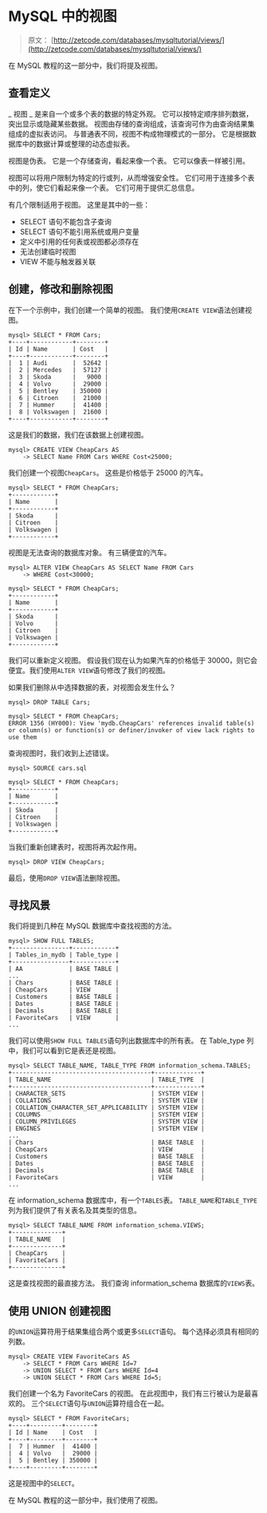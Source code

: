 # MySQL 中的视图

> 原文： [http://zetcode.com/databases/mysqltutorial/views/](http://zetcode.com/databases/mysqltutorial/views/)

在 MySQL 教程的这一部分中，我们将提及视图。

## 查看定义

_ 视图 _ 是来自一个或多个表的数据的特定外观。 它可以按特定顺序排列数据，突出显示或隐藏某些数据。 视图由存储的查询组成，该查询可作为由查询结果集组成的虚拟表访问。 与普通表不同，视图不构成物理模式的一部分。 它是根据数据库中的数据计算或整理的动态虚拟表。

视图是伪表。 它是一个存储查询，看起来像一个表。 它可以像表一样被引用。

视图可以将用户限制为特定的行或列，从而增强安全性。 它们可用于连接多个表中的列，使它们看起来像一个表。 它们可用于提供汇总信息。

有几个限制适用于视图。 这里是其中的一些：

*   SELECT 语句不能包含子查询
*   SELECT 语句不能引用系统或用户变量
*   定义中引用的任何表或视图都必须存在
*   无法创建临时视图
*   VIEW 不能与触发器关联

## 创建，修改和删除视图

在下一个示例中，我们创建一个简单的视图。 我们使用`CREATE VIEW`语法创建视图。

```
mysql> SELECT * FROM Cars;
+----+------------+--------+
| Id | Name       | Cost   |
+----+------------+--------+
|  1 | Audi       |  52642 |
|  2 | Mercedes   |  57127 |
|  3 | Skoda      |   9000 |
|  4 | Volvo      |  29000 |
|  5 | Bentley    | 350000 |
|  6 | Citroen    |  21000 |
|  7 | Hummer     |  41400 |
|  8 | Volkswagen |  21600 |
+----+------------+--------+ 

```

这是我们的数据，我们在该数据上创建视图。

```
mysql> CREATE VIEW CheapCars AS 
    -> SELECT Name FROM Cars WHERE Cost<25000;

```

我们创建一个视图`CheapCars`。 这些是价格低于 25000 的汽车。

```
mysql> SELECT * FROM CheapCars;
+------------+
| Name       |
+------------+
| Skoda      |
| Citroen    |
| Volkswagen |
+------------+

```

视图是无法查询的数据库对象。 有三辆便宜的汽车。

```
mysql> ALTER VIEW CheapCars AS SELECT Name FROM Cars
    -> WHERE Cost<30000;

mysql> SELECT * FROM CheapCars;
+------------+
| Name       |
+------------+
| Skoda      |
| Volvo      |
| Citroen    |
| Volkswagen |
+------------+

```

我们可以重新定义视图。 假设我们现在认为如果汽车的价格低于 30000，则它会便宜。我们使用`ALTER VIEW`语句修改了我们的视图。

如果我们删除从中选择数据的表，对视图会发生什么？

```
mysql> DROP TABLE Cars;

mysql> SELECT * FROM CheapCars;
ERROR 1356 (HY000): View 'mydb.CheapCars' references invalid table(s) 
or column(s) or function(s) or definer/invoker of view lack rights to use them

```

查询视图时，我们收到上述错误。

```
mysql> SOURCE cars.sql

mysql> SELECT * FROM CheapCars;
+------------+
| Name       |
+------------+
| Skoda      |
| Citroen    |
| Volkswagen |
+------------+

```

当我们重新创建表时，视图将再次起作用。

```
mysql> DROP VIEW CheapCars;

```

最后，使用`DROP VIEW`语法删除视图。

## 寻找风景

我们将提到几种在 MySQL 数据库中查找视图的方法。

```
mysql> SHOW FULL TABLES;
+----------------+------------+
| Tables_in_mydb | Table_type |
+----------------+------------+
| AA             | BASE TABLE |
...
| Chars          | BASE TABLE |
| CheapCars      | VIEW       |
| Customers      | BASE TABLE |
| Dates          | BASE TABLE |
| Decimals       | BASE TABLE |
| FavoriteCars   | VIEW       |
...

```

我们可以使用`SHOW FULL TABLES`语句列出数据库中的所有表。 在 Table_type 列中，我们可以看到它是表还是视图。

```
mysql> SELECT TABLE_NAME, TABLE_TYPE FROM information_schema.TABLES;
+---------------------------------------+-------------+
| TABLE_NAME                            | TABLE_TYPE  |
+---------------------------------------+-------------+
| CHARACTER_SETS                        | SYSTEM VIEW |
| COLLATIONS                            | SYSTEM VIEW |
| COLLATION_CHARACTER_SET_APPLICABILITY | SYSTEM VIEW |
| COLUMNS                               | SYSTEM VIEW |
| COLUMN_PRIVILEGES                     | SYSTEM VIEW |
| ENGINES                               | SYSTEM VIEW |
...
| Chars                                 | BASE TABLE  |
| CheapCars                             | VIEW        |
| Customers                             | BASE TABLE  |
| Dates                                 | BASE TABLE  |
| Decimals                              | BASE TABLE  |
| FavoriteCars                          | VIEW        |
...

```

在 information_schema 数据库中，有一个`TABLES`表。 `TABLE_NAME`和`TABLE_TYPE`列为我们提供了有关表名及其类型的信息。

```
mysql> SELECT TABLE_NAME FROM information_schema.VIEWS;
+--------------+
| TABLE_NAME   |
+--------------+
| CheapCars    |
| FavoriteCars |
+--------------+

```

这是查找视图的最直接方法。 我们查询 information_schema 数据库的`VIEWS`表。

## 使用 UNION 创建视图

的`UNION`运算符用于结果集组合两个或更多`SELECT`语句。 每个选择必须具有相同的列数。

```
mysql> CREATE VIEW FavoriteCars AS
    -> SELECT * FROM Cars WHERE Id=7
    -> UNION SELECT * FROM Cars WHERE Id=4
    -> UNION SELECT * FROM Cars WHERE Id=5;

```

我们创建一个名为 FavoriteCars 的视图。 在此视图中，我们有三行被认为是最喜欢的。 三个`SELECT`语句与`UNION`运算符组合在一起。

```
mysql> SELECT * FROM FavoriteCars;
+----+---------+--------+
| Id | Name    | Cost   |
+----+---------+--------+
|  7 | Hummer  |  41400 |
|  4 | Volvo   |  29000 |
|  5 | Bentley | 350000 |
+----+---------+--------+

```

这是视图中的`SELECT`。

在 MySQL 教程的这一部分中，我们使用了视图。